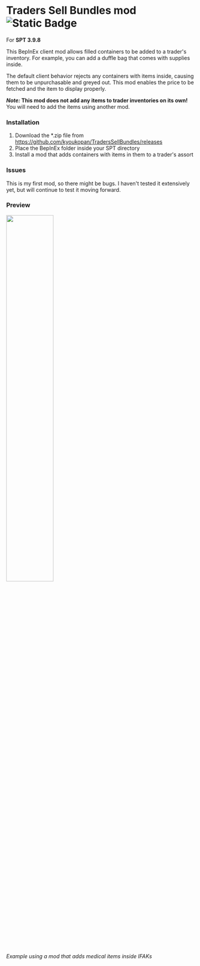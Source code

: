 # Traders Sell Bundles mod ![Static Badge](https://img.shields.io/badge/SPT-3.9.8-white?style=flat&labelColor=blue)

For **SPT 3.9.8**

This BepInEx client mod allows filled containers to be added to a trader's inventory. For example, you can add a duffle bag that comes with supplies inside.

The default client behavior rejects any containers with items inside, causing them to be unpurchasable and greyed out. This mod enables the price to be fetched and the item to display properly.

***Note:* This mod does not add any items to trader inventories on its own!** You will need to add the items using another mod.

### Installation

1. Download the *.zip file from https://github.com/kyoukopan/TradersSellBundles/releases
2. Place the BepInEx folder inside your SPT directory
3. Install a mod that adds containers with items in them to a trader's assort

### Issues

This is my first mod, so there might be bugs. I haven't tested it extensively yet, but will continue to test it moving forward.

### Preview

<image src="https://github.com/user-attachments/assets/4547fbed-8077-43aa-a8c1-baf7ff5774f6" width="50%" />

*Example using a mod that adds medical items inside IFAKs*
